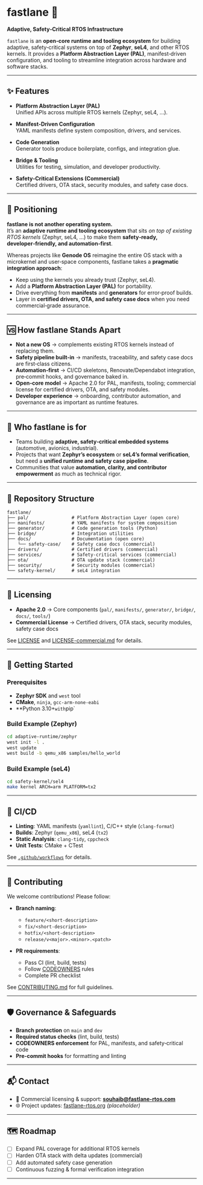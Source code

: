 # fastlane 🚀  
**Adaptive, Safety‑Critical RTOS Infrastructure**

`fastlane` is an **open‑core runtime and tooling ecosystem** for building adaptive, safety‑critical systems on top of **Zephyr**, **seL4**, and other RTOS kernels. It provides a **Platform Abstraction Layer (PAL)**, manifest‑driven configuration, and tooling to streamline integration across hardware and software stacks.

---

## ✨ Features

- **Platform Abstraction Layer (PAL)**  
  Unified APIs across multiple RTOS kernels (Zephyr, seL4, …).

- **Manifest‑Driven Configuration**  
  YAML manifests define system composition, drivers, and services.

- **Code Generation**  
  Generator tools produce boilerplate, configs, and integration glue.

- **Bridge & Tooling**  
  Utilities for testing, simulation, and developer productivity.

- **Safety‑Critical Extensions (Commercial)**  
  Certified drivers, OTA stack, security modules, and safety case docs.

---

## 📌 Positioning

**fastlane is not another operating system.**  
It’s an **adaptive runtime and tooling ecosystem** that sits *on top of existing RTOS kernels* (Zephyr, seL4, …) to make them **safety‑ready, developer‑friendly, and automation‑first**.

Whereas projects like **Genode OS** reimagine the entire OS stack with a microkernel and user‑space components, fastlane takes a **pragmatic integration approach**:

- Keep using the kernels you already trust (Zephyr, seL4).  
- Add a **Platform Abstraction Layer (PAL)** for portability.  
- Drive everything from **manifests** and **generators** for error‑proof builds.  
- Layer in **certified drivers, OTA, and safety case docs** when you need commercial‑grade assurance.  

---

## 🆚 How fastlane Stands Apart
- **Not a new OS** → complements existing RTOS kernels instead of replacing them.  
- **Safety pipeline built‑in** → manifests, traceability, and safety case docs are first‑class citizens.  
- **Automation‑first** → CI/CD skeletons, Renovate/Dependabot integration, pre‑commit hooks, and governance baked in.  
- **Open‑core model** → Apache 2.0 for PAL, manifests, tooling; commercial license for certified drivers, OTA, and safety modules.  
- **Developer experience** → onboarding, contributor automation, and governance are as important as runtime features.  

---

## 🎯 Who fastlane is for
- Teams building **adaptive, safety‑critical embedded systems** (automotive, avionics, industrial).  
- Projects that want **Zephyr’s ecosystem** or **seL4’s formal verification**, but need a **unified runtime and safety case pipeline**.  
- Communities that value **automation, clarity, and contributor empowerment** as much as technical rigor.  

---

## 📂 Repository Structure

```
fastlane/
├── pal/                # Platform Abstraction Layer (open core)
├── manifests/          # YAML manifests for system composition
├── generator/          # Code generation tools (Python)
├── bridge/             # Integration utilities
├── docs/               # Documentation (open core)
│   └── safety-case/    # Safety case docs (commercial)
├── drivers/            # Certified drivers (commercial)
├── services/           # Safety-critical services (commercial)
├── ota/                # OTA update stack (commercial)
├── security/           # Security modules (commercial)
└── safety-kernel/      # seL4 integration
```

---

## 📜 Licensing

- **Apache 2.0** → Core components (`pal/`, `manifests/`, `generator/`, `bridge/`, `docs/`, `tools/`)  
- **Commercial License** → Certified drivers, OTA stack, security modules, safety case docs  

See [LICENSE](./LICENSE) and [LICENSE-commercial.md](./LICENSE-commercial.md) for details.

---

## 🚀 Getting Started

### Prerequisites
- **Zephyr SDK** and `west` tool  
- **CMake**, `ninja`, `gcc-arm-none-eabi`  
- **Python 3.10+` with `pip`  

### Build Example (Zephyr)
```bash
cd adaptive-runtime/zephyr
west init -l .
west update
west build -b qemu_x86 samples/hello_world
```

### Build Example (seL4)
```bash
cd safety-kernel/sel4
make kernel ARCH=arm PLATFORM=tx2
```

---

## 🧪 CI/CD

- **Linting**: YAML manifests (`yamllint`), C/C++ style (`clang-format`)  
- **Builds**: Zephyr (`qemu_x86`), seL4 (`tx2`)  
- **Static Analysis**: `clang-tidy`, `cppcheck`  
- **Unit Tests**: CMake + CTest  

See [`.github/workflows`](./.github/workflows) for details.

---

## 👥 Contributing

We welcome contributions! Please follow:

- **Branch naming**:  
  - `feature/<short-description>`  
  - `fix/<short-description>`  
  - `hotfix/<short-description>`  
  - `release/v<major>.<minor>.<patch>`  

- **PR requirements**:  
  - Pass CI (lint, build, tests)  
  - Follow [CODEOWNERS](./.github/CODEOWNERS) rules  
  - Complete PR checklist  

See [CONTRIBUTING.md](./CONTRIBUTING.md) for full guidelines.

---

## 🛡️ Governance & Safeguards

- **Branch protection** on `main` and `dev`  
- **Required status checks** (lint, build, tests)  
- **CODEOWNERS enforcement** for PAL, manifests, and safety‑critical code  
- **Pre‑commit hooks** for formatting and linting  

---

## 📬 Contact

- 📧 Commercial licensing & support: **souhaib@fastlane-rtos.com**  
- 🌐 Project updates: [fastlane-rtos.org](https://fastlane-rtos.org) *(placeholder)*  

---

## 🗺️ Roadmap

- [ ] Expand PAL coverage for additional RTOS kernels  
- [ ] Harden OTA stack with delta updates (commercial)  
- [ ] Add automated safety case generation  
- [ ] Continuous fuzzing & formal verification integration  

---
